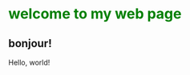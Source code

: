 <!DOCTYPE html>
<html lang="en">
    <head>
        <title>helly!</title>
    </head>
    <body>
        <h1 style="color:green;">welcome to my web page</h1>
        <h2>bonjour!</h2>
        Hello, world!
    </body>
</html>

